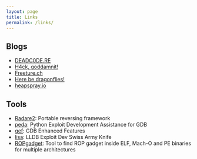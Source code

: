 ```yaml
---
layout: page
title: Links
permalink: /links/
---
```


## Blogs

* [DEADC0DE.RE](https://deadc0de.re)
* [H4ck, goddamnit!](http://h4ck.go.ddamn.it/)
* [Freeture.ch](https://www.freeture.ch/)
* [Here be dragonflies!](https://rolinh.ch/)
* [heapspray.io](https://heapspray.io/)

## Tools

* [Radare2](http://www.radare.org/r/index.html): Portable reversing framework
* [peda](https://github.com/longld/peda): Python Exploit Development Assistance for GDB
* [gef](https://github.com/hugsy/gef): GDB Enhanced Features
* [lisa](https://github.com/ant4g0nist/lisa.py): LLDB Exploit Dev Swiss Army Knife
* [ROPgadget](https://github.com/JonathanSalwan/ROPgadget): Tool to find ROP
  gadget inside ELF, Mach-O and PE binaries for multiple architectures
